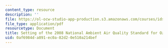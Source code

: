```yaml
---
content_type: resource
description: ''
file: https://ol-ocw-studio-app-production.s3.amazonaws.com/courses/ids-410j-modeling-and-assessment-for-policy-spring-2013/0af6984da891ec0a82d20e510a214bef_MITESD_864S13_Clean_Air.pdf
file_type: application/pdf
resourcetype: Document
title: Setting of the 2008 National Ambient Air Quality Standard for Ozone
uid: 0af6984d-a891-ec0a-82d2-0e510a214bef
---
```

